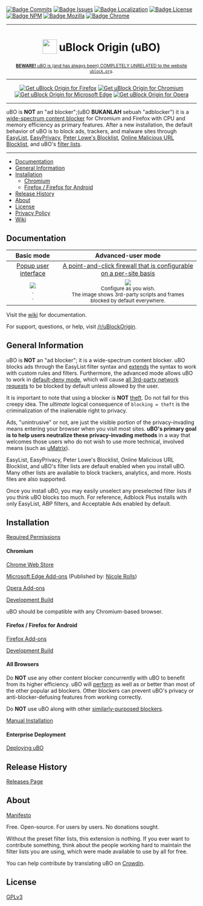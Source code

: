 [![Badge Commits]][commit rate]
[![Badge Issues]][issues]
[![Badge Localization]][crowdin]
[![Badge License]][license]
[![Badge NPM]][npm]
[![Badge Mozilla]][mozilla]
[![Badge Chrome]][chrome]

---

<h1 align="center">
<sub>
<img src="https://github.com/gorhill/uBlock/blob/master/src/img/ublock.svg" height="38" width="38">
</sub>
uBlock Origin (uBO)
</h1>
<p align="center">
<sub><a href="https://github.com/gorhill/uBlock/wiki/uBlock-Origin-is-completely-unrelated-to-the-web-site-ublock.org"><b>BEWARE!</b> uBO is (and has always been) COMPLETELY UNRELATED to the website <code>ublock.org</code></a>.</sub>
</p>

---

<p align="center">
<a href="https://addons.mozilla.org/addon/ublock-origin/"><img src="https://user-images.githubusercontent.com/585534/107280546-7b9b2a00-6a26-11eb-8f9f-f95932f4bfec.png" alt="Get uBlock Origin for Firefox"></a>
<a href="https://chrome.google.com/webstore/detail/ublock-origin/cjpalhdlnbpafiamejdnhcphjbkeiagm"><img src="https://user-images.githubusercontent.com/585534/107280622-91a8ea80-6a26-11eb-8d07-77c548b28665.png" alt="Get uBlock Origin for Chromium"></a>
<a href="https://microsoftedge.microsoft.com/addons/detail/ublock-origin/odfafepnkmbhccpbejgmiehpchacaeak"><img src="https://user-images.githubusercontent.com/585534/107280673-a5ece780-6a26-11eb-9cc7-9fa9f9f81180.png" alt="Get uBlock Origin for Microsoft Edge"></a>
<a href="https://addons.opera.com/extensions/details/ublock/"><img src="https://user-images.githubusercontent.com/585534/107280692-ac7b5f00-6a26-11eb-85c7-088926504452.png" alt="Get uBlock Origin for Opera"></a>
</p>

---

uBO is **NOT** an "ad blocker";(uBO **BUKANLAH** sebuah "adblocker") it is a [wide-spectrum content blocker][blocking] for Chromium and Firefox with CPU and memory efficiency as primary features. After a new installation, the default behavior of uBO is to block ads, trackers, and malware sites through [EasyList][easylist], [EasyPrivacy][easyprivacy], [Peter Lowe's Blocklist][peter lowe's blocklist], [Online Malicious URL Blocklist][malicious blocklist], and uBO's [filter lists][ubo filters].

---

- [Documentation](#documentation)
- [General Information](#general-information)
- [Installation](#installation)
  - [Chromium](#chromium)
  - [Firefox / Firefox for Android](#firefox--firefox-for-android)
- [Release History](#release-history)
- [About](#about)
- [License](#license)
- [Privacy Policy]
- [Wiki](https://github.com/gorhill/uBlock/wiki)

## Documentation

|                                                                                                         Basic mode                                                                                                          |                                                                                                                                                   Advanced-user mode                                                                                                                                                    |
| :-------------------------------------------------------------------------------------------------------------------------------------------------------------------------------------------------------------------------: | :---------------------------------------------------------------------------------------------------------------------------------------------------------------------------------------------------------------------------------------------------------------------------------------------------------------------: |
|                                                                                                   [Popup user interface]                                                                                                    |                                                                                                                 [A point-and-click firewall that is configurable on a per-site basis][dynamic filters]                                                                                                                  |
| <a href="https://github.com/gorhill/uBlock/wiki/Quick-guide:-popup-user-interface"><img src="https://user-images.githubusercontent.com/585534/84045360-b10ee580-a976-11ea-9e91-29c2107b47c2.png"/></a><br><sup>.<br>.</sup> | <a href="https://github.com/gorhill/uBlock/wiki/Dynamic-filtering:-quick-guide"><img src="https://user-images.githubusercontent.com/585534/84045366-b1a77c00-a976-11ea-9121-e8c8f35c66c8.png"/></a><br><sup>Configure as you wish.<br>The image shows 3rd-party scripts and frames blocked by default everywhere.</sup> |

Visit the [wiki][wiki] for documentation.

For support, questions, or help, visit [/r/uBlockOrigin][reddit].

## General Information

uBO is **NOT** an "ad blocker"; it is a wide-spectrum content blocker. uBO blocks ads through the EasyList filter syntax and [extends][extended syntax] the syntax to work with custom rules and filters. Furthermore, the advanced mode allows uBO to work in [default-deny mode][default deny], which will cause [all 3rd-party network requests][3rd party requests] to be blocked by default unless allowed by the user.

It is important to note that using a blocker is **NOT** [theft]. Do not fall for this creepy idea. The _ultimate_ logical consequence of `blocking = theft` is the criminalization of the inalienable right to privacy.

Ads, "unintrusive" or not, are just the visible portion of the privacy-invading means entering your browser when you visit most sites. **uBO's primary goal is to help users neutralize these privacy-invading methods** in a way that welcomes those users who do not wish to use more technical, involved means (such as [uMatrix]).

EasyList, EasyPrivacy, Peter Lowe's Blocklist, Online Malicious URL Blocklist, and uBO's filter lists are default enabled when you install uBO. Many other lists are available to block trackers, analytics, and more. Hosts files are also supported.

Once you install uBO, you may easily unselect any preselected filter lists if you think uBO blocks too much. For reference, Adblock Plus installs with only EasyList, ABP filters, and Acceptable Ads enabled by default.

## Installation

[Required Permissions][permissions]

#### Chromium

[Chrome Web Store][chrome]

[Microsoft Edge Add-ons][edge] (Published by: [Nicole Rolls][nicole rolls])

[Opera Add-ons][opera]

[Development Build][chrome dev]

uBO should be compatible with any Chromium-based browser.

#### Firefox / Firefox for Android

[Firefox Add-ons][mozilla]

[Development Build][beta]

#### All Browsers

Do **NOT** use any other content blocker concurrently with uBO to benefit from its higher efficiency. uBO will [perform][performance] as well as or better than most of the other popular ad blockers. Other blockers can prevent uBO's privacy or anti-blocker-defusing features from working correctly.

Do **NOT** use uBO along with other [similarly-purposed blockers][similarly-purposed].

[Manual Installation][manual installation]

#### Enterprise Deployment

[Deploying uBO][deployment]

## Release History

[Releases Page][releases]

## About

[Manifesto][manifesto]

Free. Open-source. For users by users. No donations sought.

Without the preset filter lists, this extension is nothing. If you ever want to contribute something, think about the people working hard to maintain the filter lists you are using, which were made available to use by all for free.

You can help contribute by translating uBO on [Crowdin].

## License

[GPLv3][license]

<!----------------------------------------------------------------------------->

[peter lowe's blocklist]: https://pgl.yoyo.org/adservers/
[malicious blocklist]: https://gitlab.com/malware-filter/urlhaus-filter#malicious-url-blocklist
[3rd party requests]: https://requestpolicycontinued.github.io/#what-are-cross-site-requests
[similarly-purposed]: https://twitter.com/gorhill/status/1033706103782170625
[performance]: https://www.debugbear.com/blog/chrome-extension-performance-2021#how-do-ad-blockers-and-privacy-tools-affect-browser-performance
[easyprivacy]: https://easylist.to/#easyprivacy
[chrome dev]: https://chrome.google.com/webstore/detail/ublock-origin-development/cgbcahbpdhpcegmbfconppldiemgcoii
[easylist]: https://easylist.to/#easylist
[mozilla]: https://addons.mozilla.org/addon/ublock-origin/
[crowdin]: https://crowdin.com/project/ublock
[chrome]: https://chrome.google.com/webstore/detail/ublock-origin/cjpalhdlnbpafiamejdnhcphjbkeiagm
[reddit]: https://www.reddit.com/r/uBlockOrigin/
[theft]: https://twitter.com/LeaVerou/status/518154828166725632
[opera]: https://addons.opera.com/extensions/details/ublock/
[edge]: https://microsoftedge.microsoft.com/addons/detail/ublock-origin/odfafepnkmbhccpbejgmiehpchacaeak
[npm]: https://www.npmjs.com/package/@gorhill/ubo-core
[manifesto]: MANIFESTO.md
[license]: LICENSE.txt
[nicole rolls]: https://github.com/nicole-ashley

<!---------------------------------[ Internal ]-------------------------------->

[popup user interface]: https://github.com/gorhill/uBlock/wiki/Quick-guide:-popup-user-interface
[manual installation]: https://github.com/gorhill/uBlock/tree/master/dist#install
[extended syntax]: https://github.com/gorhill/uBlock/wiki/Static-filter-syntax#extended-syntax
[dynamic filters]: https://github.com/gorhill/uBlock/wiki/Dynamic-filtering:-quick-guide
[privacy policy]: https://github.com/gorhill/uBlock/wiki/Privacy-policy
[default deny]: https://github.com/gorhill/uBlock/wiki/Dynamic-filtering:-default-deny
[ubo filters]: https://github.com/uBlockOrigin/uAssets/tree/master/filters
[permissions]: https://github.com/gorhill/uBlock/wiki/Permissions
[commit rate]: https://github.com/gorhill/uBlock/commits/master
[deployment]: https://github.com/gorhill/uBlock/wiki/Deploying-uBlock-Origin
[blocking]: https://github.com/gorhill/uBlock/wiki/Blocking-mode
[releases]: https://github.com/gorhill/uBlock/releases
[umatrix]: https://github.com/gorhill/uMatrix
[issues]: https://github.com/uBlockOrigin/uBlock-issues/issues
[beta]: https://github.com/gorhill/uBlock/blob/master/dist/README.md#for-beta-version
[wiki]: https://github.com/gorhill/uBlock/wiki

<!----------------------------------[ Badges ]--------------------------------->

[badge localization]: https://d322cqt584bo4o.cloudfront.net/ublock/localized.svg
[badge commits]: https://img.shields.io/github/commit-activity/m/gorhill/ublock?label=Commits
[badge mozilla]: https://img.shields.io/amo/rating/ublock-origin?label=Firefox
[badge license]: https://img.shields.io/badge/License-GPLv3-blue.svg
[badge chrome]: https://img.shields.io/chrome-web-store/rating/cjpalhdlnbpafiamejdnhcphjbkeiagm?label=Chrome
[badge issues]: https://img.shields.io/github/issues/uBlockOrigin/uBlock-issues
[badge npm]: https://img.shields.io/npm/v/@gorhill/ubo-core

